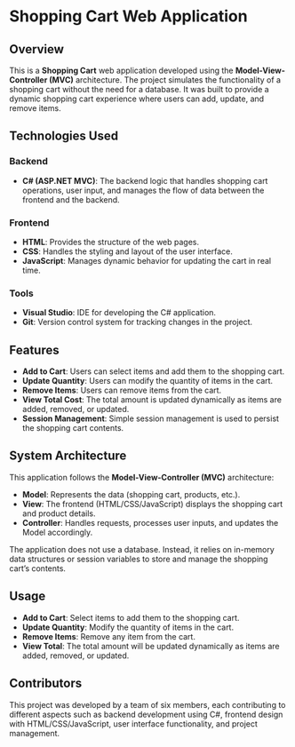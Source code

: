 # Shopping Cart Web Application

## Overview
This is a **Shopping Cart** web application developed using the **Model-View-Controller (MVC)** architecture. The project simulates the functionality of a shopping cart without the need for a database. It was built to provide a dynamic shopping cart experience where users can add, update, and remove items.

## Technologies Used

### Backend
- **C# (ASP.NET MVC)**: The backend logic that handles shopping cart operations, user input, and manages the flow of data between the frontend and the backend.

### Frontend
- **HTML**: Provides the structure of the web pages.
- **CSS**: Handles the styling and layout of the user interface.
- **JavaScript**: Manages dynamic behavior for updating the cart in real time.

### Tools
- **Visual Studio**: IDE for developing the C# application.
- **Git**: Version control system for tracking changes in the project.

## Features
- **Add to Cart**: Users can select items and add them to the shopping cart.
- **Update Quantity**: Users can modify the quantity of items in the cart.
- **Remove Items**: Users can remove items from the cart.
- **View Total Cost**: The total amount is updated dynamically as items are added, removed, or updated.
- **Session Management**: Simple session management is used to persist the shopping cart contents.

## System Architecture
This application follows the **Model-View-Controller (MVC)** architecture:

- **Model**: Represents the data (shopping cart, products, etc.).
- **View**: The frontend (HTML/CSS/JavaScript) displays the shopping cart and product details.
- **Controller**: Handles requests, processes user inputs, and updates the Model accordingly.

The application does not use a database. Instead, it relies on in-memory data structures or session variables to store and manage the shopping cart’s contents.

## Usage
- **Add to Cart**: Select items to add them to the shopping cart.
- **Update Quantity**: Modify the quantity of items in the cart.
- **Remove Items**: Remove any item from the cart.
- **View Total**: The total amount will be updated dynamically as items are added, removed, or updated.

## Contributors
This project was developed by a team of six members, each contributing to different aspects such as backend development using C#, frontend design with HTML/CSS/JavaScript, user interface functionality, and project management.
